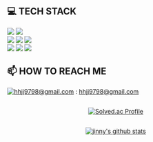 <div>

## 💻 TECH STACK
![](https://img.shields.io/badge/Spring-6DB33F?style=flat-square&logo=Spring&logoColor=white)
![](https://img.shields.io/badge/SpringBoot-6DB33F?style=flat-square&logo=SpringBoot&logoColor=white)
<br>
![](https://img.shields.io/badge/Vue.js-4FC08D?style=flat-square&logo=Vue.js&logoColor=white)
![](https://img.shields.io/badge/Javascript-F7DF1E?style=flat-square&logo=JavaScript&logoColor=black)
![](https://img.shields.io/badge/Unity-FFFFFF?style=flat-square&logo=Unity&logoColor=black)
<br>
![](https://img.shields.io/badge/Git-F05032?style=flat-square&logo=git&logoColor=white)
![](https://img.shields.io/badge/Jira-0052CC?style=flat-square&logo=Jira&logoColor=white)
  ![](https://img.shields.io/badge/Notion-000000?style=flat-square&logo=notion&logoColor=white)


## 📫 HOW TO REACH ME
[![hhjj9798@gmail.com](https://img.shields.io/badge/Gmail-d14836?style=flat-square&logo=Gmail&logoColor=white&link=mailto:hhjj9798@gmail.com)](mailto:hhjj9798@gmail.com) : hhjj9798@gmail.com

  
<div align="center"> 
  
## 
[![Solved.ac Profile](http://mazassumnida.wtf/api/v2/generate_badge?boj=hjhch323)](https://solved.ac/hjhch323/)
## 
[![jinny's github stats](https://github-readme-stats.vercel.app/api?username=jinnydiary&show_icons=true&theme=onedark)](https://github.com/jinnydiary/github-readme-stats)
  </div>  

<!--
**jinnydiary/jinnydiary** is a ✨ _special_ ✨ repository because its `README.md` (this file) appears on your GitHub profile.

Here are some ideas to get you started:

- 🔭 I’m currently working on ...
- 🌱 I’m currently learning ...
- 👯 I’m looking to collaborate on ...
- 🤔 I’m looking for help with ...
- 💬 Ask me about ...
- 📫 How to reach me: ...
- 😄 Pronouns: ...
- ⚡ Fun fact: ...
-->
  
</div>
